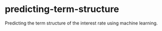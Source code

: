 # predicting-term-structure
Predicting the term structure of the interest rate using machine learning.
